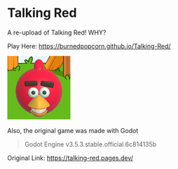# Talking Red
A re-upload of Talking Red!  WHY?

Play Here: https://burnedpopcorn.github.io/Talking-Red/

![KAAA-FOOOEEEE](https://github.com/burnedpopcorn/Talking-Red/blob/main/index.icon.png)

Also, the original game was made with Godot
> Godot Engine v3.5.3.stable.official.6c814135b

Original Link: https://talking-red.pages.dev/
